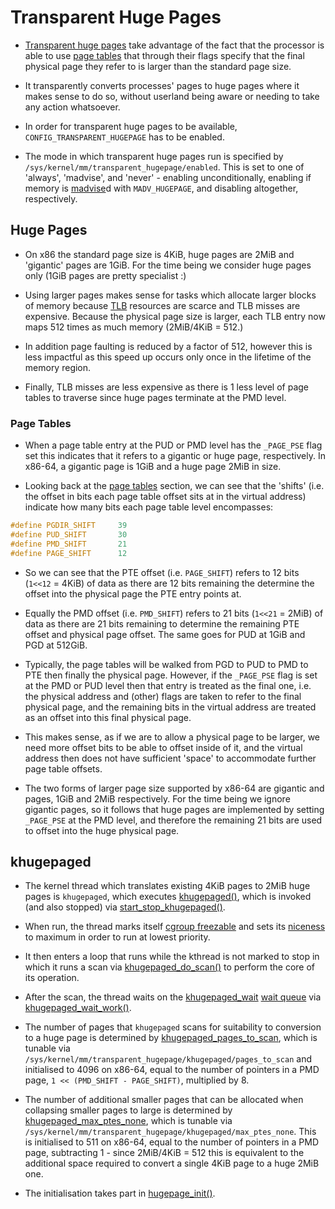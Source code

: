 # Transparent Huge Pages

* [Transparent huge pages][transhuge] take advantage of the fact that the
  processor is able to use [page tables][page-tables] that through their flags
  specify that the final physical page they refer to is larger than the standard
  page size.

* It transparently converts processes' pages to huge pages where it makes sense
  to do so, without userland being aware or needing to take any action
  whatsoever.

* In order for transparent huge pages to be available,
  `CONFIG_TRANSPARENT_HUGEPAGE` has to be enabled.

* The mode in which transparent huge pages run is specified by
  `/sys/kernel/mm/transparent_hugepage/enabled`. This is set to one of 'always',
  'madvise', and 'never' - enabling unconditionally, enabling if memory is
  [madvise][madvise]d with `MADV_HUGEPAGE`, and disabling altogether,
  respectively.

## Huge Pages

* On x86 the standard page size is 4KiB, huge pages are 2MiB and 'gigantic'
  pages are 1GiB. For the time being we consider huge pages only (1GiB pages are
  pretty specialist :)

* Using larger pages makes sense for tasks which allocate larger blocks of
  memory because [TLB][tlb] resources are scarce and TLB misses are
  expensive. Because the physical page size is larger, each TLB entry now maps
  512 times as much memory (2MiB/4KiB = 512.)

* In addition page faulting is reduced by a factor of 512, however this is less
  impactful as this speed up occurs only once in the lifetime of the memory
  region.

* Finally, TLB misses are less expensive as there is 1 less level of page tables
  to traverse since huge pages terminate at the PMD level.

### Page Tables

* When a page table entry at the PUD or PMD level has the `_PAGE_PSE` flag set
  this indicates that it refers to a gigantic or huge page, respectively. In
  x86-64, a gigantic page is 1GiB and a huge page 2MiB in size.

* Looking back at the [page tables][page-tables] section, we can see that the
  'shifts' (i.e. the offset in bits each page table offset sits at in the
  virtual address) indicate how many bits each page table level encompasses:

```c
#define PGDIR_SHIFT     39
#define PUD_SHIFT       30
#define PMD_SHIFT       21
#define PAGE_SHIFT      12
```

* So we can see that the PTE offset (i.e. `PAGE_SHIFT`) refers to 12 bits
  (`1<<12` = 4KiB) of data as there are 12 bits remaining the determine the
  offset into the physical page the PTE entry points at.

* Equally the PMD offset (i.e. `PMD_SHIFT`) refers to 21 bits (`1<<21` = 2MiB)
  of data as there are 21 bits remaining to determine the remaining PTE offset
  and physical page offset. The same goes for PUD at 1GiB and PGD at 512GiB.

* Typically, the page tables will be walked from PGD to PUD to PMD to PTE then
  finally the physical page. However, if the `_PAGE_PSE` flag is set at the PMD
  or PUD level then that entry is treated as the final one, i.e. the physical
  address and (other) flags are taken to refer to the final physical page, and
  the remaining bits in the virtual address are treated as an offset into this
  final physical page.

* This makes sense, as if we are to allow a physical page to be larger, we need
  more offset bits to be able to offset inside of it, and the virtual address
  then does not have sufficient 'space' to accommodate further page table
  offsets.

* The two forms of larger page size supported by x86-64 are gigantic and pages,
  1GiB and 2MiB respectively. For the time being we ignore gigantic pages, so it
  follows that huge pages are implemented by setting `_PAGE_PSE` at the PMD
  level, and therefore the remaining 21 bits are used to offset into the huge
  physical page.

## khugepaged

* The kernel thread which translates existing 4KiB pages to 2MiB huge pages is
  `khugepaged`, which executes [khugepaged()][khugepaged], which is invoked (and
  also stopped) via [start_stop_khugepaged()][start_stop_khugepaged].

* When run, the thread marks itself [cgroup freezable][cgroup-freezer] and sets
  its [niceness][nice] to maximum in order to run at lowest priority.

* It then enters a loop that runs while the kthread is not marked to stop in
  which it runs a scan via [khugepaged_do_scan()][khugepaged_do_scan] to perform
  the core of its operation.

* After the scan, the thread waits on the [khugepaged_wait][khugepaged_wait]
  [wait queue][wait-queue] via [khugepaged_wait_work()][khugepaged_wait_work].

* The number of pages that `khugepaged` scans for suitability to conversion to a
  huge page is determined by
  [khugepaged_pages_to_scan][khugepaged_pages_to_scan], which is tunable via
  `/sys/kernel/mm/transparent_hugepage/khugepaged/pages_to_scan` and initialised
  to 4096 on x86-64, equal to the number of pointers in a PMD page, `1 <<
  (PMD_SHIFT - PAGE_SHIFT)`, multiplied by 8.

* The number of additional smaller pages that can be allocated when collapsing
  smaller pages to large is determined by
  [khugepaged_max_ptes_none][khugepaged_max_ptes_none], which is tunable via
  `/sys/kernel/mm/transparent_hugepage/khugepaged/max_ptes_none`. This is
  initialised to 511 on x86-64, equal to the number of pointers in a PMD page,
  subtracting 1 - since 2MiB/4KiB = 512 this is equivalent to the additional
  space required to convert a single 4KiB page to a huge 2MiB one.

* The initialisation takes part in [hugepage_init()][hugepage_init].

[cgroup-freezer]:https://github.com/torvalds/linux/blob/v4.6/Documentation/cgroup-v1/freezer-subsystem.txt
[hugepage_init]:https://github.com/torvalds/linux/blob/v4.6/mm/huge_memory.c#L662
[khugepaged]:https://github.com/torvalds/linux/blob/v4.6/mm/huge_memory.c#L2816
[khugepaged_do_scan]:https://github.com/torvalds/linux/blob/v4.6/mm/huge_memory.c#L2766
[khugepaged_pages_to_scan]:https://github.com/torvalds/linux/blob/v4.6/mm/huge_memory.c#L86
[khugepaged_wait]:https://github.com/torvalds/linux/blob/v4.6/mm/huge_memory.c#L95
[khugepaged_wait_work]:https://github.com/torvalds/linux/blob/v4.6/mm/huge_memory.c#L2800
[khugepaged_max_ptes_none]:https://github.com/torvalds/linux/blob/v4.6/mm/huge_memory.c#L101
[madvise]:http://man7.org/linux/man-pages/man2/madvise.2.html
[nice]:https://en.wikipedia.org/wiki/Nice_(Unix)
[start_stop_khugepaged]:https://github.com/torvalds/linux/blob/v4.6/mm/huge_memory.c#L179
[tlb]:https://en.wikipedia.org/wiki/Translation_lookaside_buffer
[transhuge]:https://github.com/torvalds/linux/blob/v4.6/Documentation/vm/transhuge.txt
[wait-queue]:http://www.makelinux.net/ldd3/chp-6-sect-2

[page-tables]:./page-tables.md

